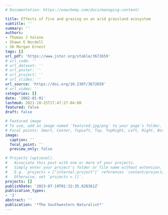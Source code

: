 ```yaml
---
# Documentation: https://wowchemy.com/docs/managing-content/

title: Effects of fire and grazing on an arid grassland ecosystem
subtitle: ''
summary: ''
authors:
- Thomas J Valone
- Shawn E Nordell
- SK Morgan Ernest
tags: []
url_pdf: 'https://www.jstor.org/stable/3672659'
# url_code: ''
# url_dataset: ''
# url_poster: ''
# url_project: ''
# url_slides: ''
url_source: 'https://doi.org/10.2307/3672659'
# url_video: ''
categories: []
date: '2002-01-01'
lastmod: 2021-10-25T17:47:27-04:00
featured: false
draft: false

# Featured image
# To use, add an image named `featured.jpg/png` to your page's folder.
# Focal points: Smart, Center, TopLeft, Top, TopRight, Left, Right, BottomLeft, Bottom, BottomRight.
image:
  caption: ''
  focal_point: ''
  preview_only: false

# Projects (optional).
#   Associate this post with one or more of your projects.
#   Simply enter your project's folder or file name without extension.
#   E.g. `projects = ["internal-project"]` references `content/project/deep-learning/index.md`.
#   Otherwise, set `projects = []`.
projects: []
publishDate: '2023-07-19T01:32:35.628361Z'
publication_types:
- '2'
abstract: ''
publication: '*The Southwestern Naturalist*'
---
```

